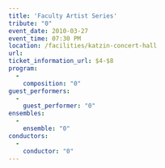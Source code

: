 ```yaml
---
title: 'Faculty Artist Series'
tribute: "0"
event_date: 2010-03-27
event_time: 07:30 PM
location: /facilities/katzin-concert-hall
url: 
ticket_information_url: $4-$8
program: 
  -
    composition: "0"
guest_performers: 
  -
    guest_performer: "0"
ensembles: 
  -
    ensemble: "0"
conductors: 
  -
    conductor: "0"
---
```


